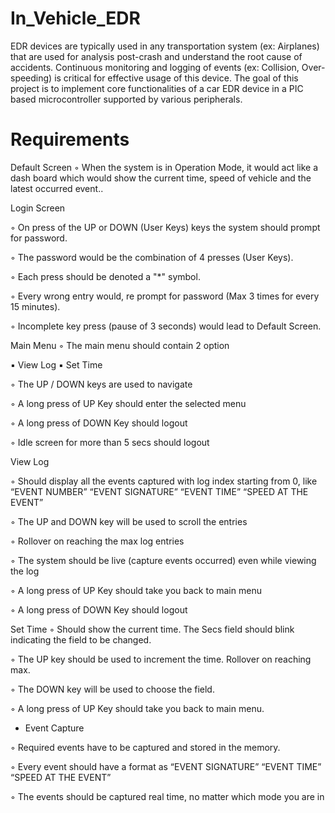 # In_Vehicle_EDR
EDR devices are typically used in any transportation system (ex: Airplanes) that are used for analysis post-crash and understand the root cause of accidents. Continuous monitoring and logging of events (ex: Collision, Over-speeding) is critical for effective usage of this device. The goal of this project is to implement core functionalities of a car EDR device in a PIC based microcontroller supported by various peripherals.

# Requirements

Default Screen
◦ When the system is in Operation Mode, it would act like a dash board which would show the current time, speed of vehicle and the latest occurred event..

Login Screen

◦ On press of the UP or DOWN (User Keys) keys the system should prompt for password.

◦ The password would be the combination of 4 presses (User Keys).

◦ Each press should be denoted a "*" symbol.

◦ Every wrong entry would, re prompt for password (Max 3 times for every 15 minutes).

◦ Incomplete key press (pause of 3 seconds) would lead to Default Screen.

Main Menu
◦ The main menu should contain 2 option

▪ View Log
▪ Set Time

◦ The UP / DOWN keys are used to navigate

◦ A long press of UP Key should enter the selected menu

◦ A long press of DOWN Key should logout

◦ Idle screen for more than 5 secs should logout


View Log

◦ Should display all the events captured with log index starting from 0, like “EVENT NUMBER” “EVENT SIGNATURE” “EVENT TIME” “SPEED AT THE EVENT”

◦ The UP and DOWN key will be used to scroll the entries

◦ Rollover on reaching the max log entries

◦ The system should be live (capture events occurred) even while viewing the log

◦ A long press of UP Key should take you back to main menu

◦ A long press of DOWN Key should logout

Set Time
◦ Should show the current time. The Secs field should blink indicating the field to be changed.

◦ The UP key should be used to increment the time. Rollover on reaching max.

◦ The DOWN key will be used to choose the field.

◦ A long press of UP Key should take you back to main menu.

* Event Capture

◦ Required events have to be captured and stored in the memory.

◦ Every event should have a format as “EVENT SIGNATURE” “EVENT TIME” “SPEED AT THE EVENT”

◦ The events should be captured real time, no matter which mode you are in
